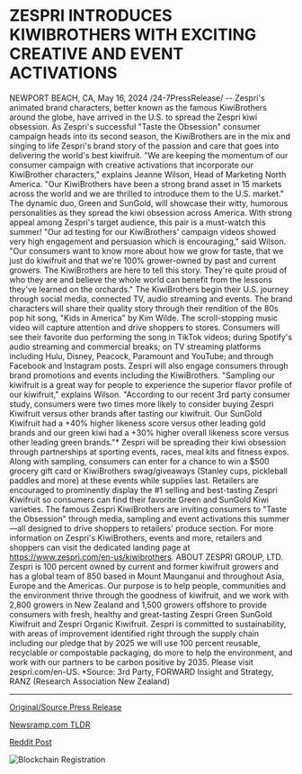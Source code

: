 # ZESPRI INTRODUCES KIWIBROTHERS WITH EXCITING CREATIVE AND EVENT ACTIVATIONS

NEWPORT BEACH, CA, May 16, 2024 /24-7PressRelease/ -- Zespri's animated brand characters, better known as the famous KiwiBrothers around the globe, have arrived in the U.S. to spread the Zespri kiwi obsession. As Zespri's successful "Taste the Obsession" consumer campaign heads into its second season, the KiwiBrothers are in the mix and singing to life Zespri's brand story of the passion and care that goes into delivering the world's best kiwifruit.  "We are keeping the momentum of our consumer campaign with creative activations that incorporate our KiwiBrother characters," explains Jeanne Wilson, Head of Marketing North America. "Our KiwiBrothers have been a strong brand asset in 15 markets across the world and we are thrilled to introduce them to the U.S. market."  The dynamic duo, Green and SunGold, will showcase their witty, humorous personalities as they spread the kiwi obsession across America. With strong appeal among Zespri's target audience, this pair is a must-watch this summer! "Our ad testing for our KiwiBrothers' campaign videos showed very high engagement and persuasion which is encouraging," said Wilson. "Our consumers want to know more about how we grow for taste, that we just do kiwifruit and that we're 100% grower-owned by past and current growers. The KiwiBrothers are here to tell this story. They're quite proud of who they are and believe the whole world can benefit from the lessons they've learned on the orchards."  The KiwiBrothers begin their U.S. journey through social media, connected TV, audio streaming and events. The brand characters will share their quality story through their rendition of the 80s pop hit song, "Kids in America" by Kim Wilde. The scroll-stopping music video will capture attention and drive shoppers to stores. Consumers will see their favorite duo performing the song in TikTok videos; during Spotify's audio streaming and commercial breaks; on TV streaming platforms including Hulu, Disney, Peacock, Paramount and YouTube; and through Facebook and Instagram posts.   Zespri will also engage consumers through brand promotions and events including the KiwiBrothers. "Sampling our kiwifruit is a great way for people to experience the superior flavor profile of our kiwifruit," explains Wilson. "According to our recent 3rd party consumer study, consumers were two times more likely to consider buying Zespri Kiwifruit versus other brands after tasting our kiwifruit. Our SunGold Kiwifruit had a +40% higher likeness score versus other leading gold brands and our green kiwi had a +30% higher overall likeness score versus other leading green brands."* Zespri will be spreading their kiwi obsession through partnerships at sporting events, races, meal kits and fitness expos. Along with sampling, consumers can enter for a chance to win a $500 grocery gift card or KiwiBrothers swag/giveaways (Stanley cups, pickleball paddles and more) at these events while supplies last.  Retailers are encouraged to prominently display the #1 selling and best-tasting Zespri Kiwifruit so consumers can find their favorite Green and SunGold Kiwi varieties. The famous Zespri KiwiBrothers are inviting consumers to "Taste the Obsession" through media, sampling and event activations this summer—all designed to drive shoppers to retailers' produce section. For more information on Zespri's KiwiBrothers, events and more, retailers and shoppers can visit the dedicated landing page at https://www.zespri.com/en-us/kiwibrothers.  ABOUT ZESPRI GROUP, LTD. Zespri is 100 percent owned by current and former kiwifruit growers and has a global team of 850 based in Mount Maunganui and throughout Asia, Europe and the Americas. Our purpose is to help people, communities and the environment thrive through the goodness of kiwifruit, and we work with 2,800 growers in New Zealand and 1,500 growers offshore to provide consumers with fresh, healthy and great-tasting Zespri Green SunGold Kiwifruit and Zespri Organic Kiwifruit. Zespri is committed to sustainability, with areas of improvement identified right through the supply chain including our pledge that by 2025 we will use 100 percent reusable, recyclable or compostable packaging, do more to help the environment, and work with our partners to be carbon positive by 2035. Please visit zespri.com/en-US.  *Source: 3rd Party, FORWARD Insight and Strategy, RANZ (Research Association New Zealand) 

---

[Original/Source Press Release](https://www.24-7pressrelease.com/press-release/510943/zespri-introduces-kiwibrothers-with-exciting-creative-and-event-activations)
                    

[Newsramp.com TLDR](https://newsramp.com/curated-news/zespri-s-kiwibrothers-bring-taste-the-obsession-campaign-to-u-s/3f151d404ec311e6b3f56ef5df491593) 

 



[Reddit Post](https://www.reddit.com/r/newsramp/comments/1ct76jr/zespris_kiwibrothers_bring_taste_the_obsession/) 



![Blockchain Registration](https://cdn.newsramp.app/24-7PressRelease/qrcode/245/16/cakedKar.webp)